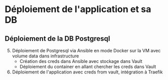 # Déploiement de l'application et sa DB

## Déploiement de la DB Postgresql

5. Déploiement de Postgresql via Ansible en mode Docker sur la VM avec volume data dans infrastructure
   - Création des creds dans Ansible avec stockage dans Vault
   - Déploiement du container en allant chercher les creds dans Vault
6. Déploiement de l'application avec creds from  vault, intégration à Traefik